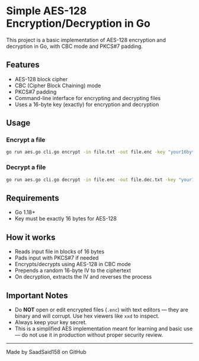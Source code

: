 # Simple AES-128 Encryption/Decryption in Go

This project is a basic implementation of AES-128 encryption and decryption in Go, with CBC mode and PKCS#7 padding.

## Features

- AES-128 block cipher  
- CBC (Cipher Block Chaining) mode  
- PKCS#7 padding  
- Command-line interface for encrypting and decrypting files  
- Uses a 16-byte key (exactly) for encryption and decryption  

## Usage

### Encrypt a file

```bash
go run aes.go cli.go encrypt -in file.txt -out file.enc -key "your16bytekey123"
````

### Decrypt a file

```bash
go run aes.go cli.go decrypt -in file.enc -out file.dec.txt -key "your16bytekey123"
```

## Requirements

* Go 1.18+
* Key must be exactly 16 bytes for AES-128

## How it works

* Reads input file in blocks of 16 bytes
* Pads input with PKCS#7 if needed
* Encrypts/decrypts using AES-128 in CBC mode
* Prepends a random 16-byte IV to the ciphertext
* On decryption, extracts the IV and reverses the process

## Important Notes

* Do **NOT** open or edit encrypted files (`.enc`) with text editors — they are binary and will corrupt. Use hex viewers like `xxd` to inspect.
* Always keep your key secret.
* This is a simplified AES implementation meant for learning and basic use — do not use it in production without proper security review.

---

Made by SaadSaid158 on GitHub


